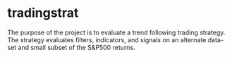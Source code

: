 # tradingstrat

The purpose of the project is to evaluate a trend following trading strategy. The strategy evaluates filters, indicators, and signals on an alternate data-set and small subset of the S&P500 returns. 
